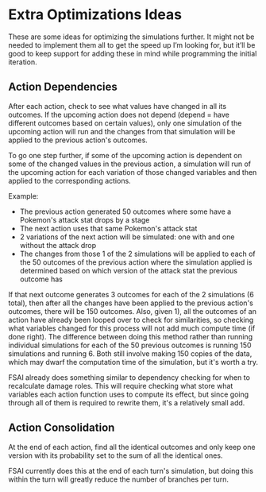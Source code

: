 # Extra Optimizations Ideas
These are some ideas for optimizing the simulations further. It might not be needed to implement them all to get the speed up I’m looking for, but it’ll be good to keep support for adding these in mind while programming the initial iteration.

## Action Dependencies
After each action, check to see what values have changed in all its outcomes. If the upcoming action does not depend (depend = have different outcomes based on certain values), only one simulation of the upcoming action will run and the changes from that simulation will be applied to the previous action's outcomes.

To go one step further, if some of the upcoming action is dependent on some of the changed values in the previous action, a simulation will run of the upcoming action for each variation of those changed variables and then applied to the corresponding actions.

Example:
 - The previous action generated 50 outcomes where some have a Pokemon's attack stat drops by a stage
 - The next action uses that same Pokemon's attack stat
 - 2 variations of the next action will be simulated: one with and one without the attack drop
 - The changes from those 1 of the 2 simulations will be applied to each of the 50 outcomes of the previous action where the simulation applied is determined based on which version of the attack stat the previous outcome has

If that next outcome generates 3 outcomes for each of the 2 simulations (6 total), then after all the changes have been applied to the previous action's outcomes, there will be 150 outcomes. Also, given 1), all the outcomes of an action have already been looped over to check for similarities, so checking what variables changed for this process will not add much compute time (if done right).
The difference between doing this method rather than running individual simulations for each of the 50 previous outcomes is running 150 simulations and running 6. Both still involve making 150 copies of the data, which may dwarf the computation time of the simulation, but it's worth a try.

FSAI already does something similar to dependency checking for when to recalculate damage roles. This will require checking what store what variables each action function uses to compute its effect, but since going through all of them is required to rewrite them, it's a relatively small add.

## Action Consolidation
At the end of each action, find all the identical outcomes and only keep one version with its probability set to the sum of all the identical ones.

FSAI currently does this at the end of each turn's simulation, but doing this within the turn will greatly reduce the number of branches per turn.